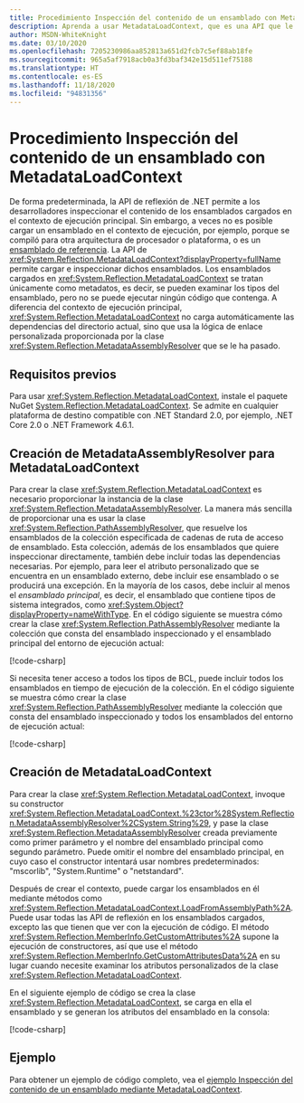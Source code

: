 ```yaml
---
title: Procedimiento Inspección del contenido de un ensamblado con MetadataLoadContext
description: Aprenda a usar MetadataLoadContext, que es una API que le permite cargar ensamblados .NET con fines de inspección.
author: MSDN-WhiteKnight
ms.date: 03/10/2020
ms.openlocfilehash: 7205230986aa852813a651d2fcb7c5ef88ab18fe
ms.sourcegitcommit: 965a5af7918acb0a3fd3baf342e15d511ef75188
ms.translationtype: HT
ms.contentlocale: es-ES
ms.lasthandoff: 11/18/2020
ms.locfileid: "94831356"
---
```

# <a name="how-to-inspect-assembly-contents-using-metadataloadcontext"></a>Procedimiento Inspección del contenido de un ensamblado con MetadataLoadContext

De forma predeterminada, la API de reflexión de .NET permite a los desarrolladores inspeccionar el contenido de los ensamblados cargados en el contexto de ejecución principal. Sin embargo, a veces no es posible cargar un ensamblado en el contexto de ejecución, por ejemplo, porque se compiló para otra arquitectura de procesador o plataforma, o es un [ensamblado de referencia](reference-assemblies.md). La API de <xref:System.Reflection.MetadataLoadContext?displayProperty=fullName> permite cargar e inspeccionar dichos ensamblados. Los ensamblados cargados en <xref:System.Reflection.MetadataLoadContext> se tratan únicamente como metadatos, es decir, se pueden examinar los tipos del ensamblado, pero no se puede ejecutar ningún código que contenga. A diferencia del contexto de ejecución principal, <xref:System.Reflection.MetadataLoadContext> no carga automáticamente las dependencias del directorio actual, sino que usa la lógica de enlace personalizada proporcionada por la clase <xref:System.Reflection.MetadataAssemblyResolver> que se le ha pasado.

## <a name="prerequisites"></a>Requisitos previos

Para usar <xref:System.Reflection.MetadataLoadContext>, instale el paquete NuGet [System.Reflection.MetadataLoadContext](https://www.nuget.org/packages/System.Reflection.MetadataLoadContext). Se admite en cualquier plataforma de destino compatible con .NET Standard 2.0, por ejemplo, .NET Core 2.0 o .NET Framework 4.6.1.

## <a name="create-metadataassemblyresolver-for-metadataloadcontext"></a>Creación de MetadataAssemblyResolver para MetadataLoadContext

Para crear la clase <xref:System.Reflection.MetadataLoadContext> es necesario proporcionar la instancia de la clase <xref:System.Reflection.MetadataAssemblyResolver>. La manera más sencilla de proporcionar una es usar la clase <xref:System.Reflection.PathAssemblyResolver>, que resuelve los ensamblados de la colección especificada de cadenas de ruta de acceso de ensamblado. Esta colección, además de los ensamblados que quiere inspeccionar directamente, también debe incluir todas las dependencias necesarias. Por ejemplo, para leer el atributo personalizado que se encuentra en un ensamblado externo, debe incluir ese ensamblado o se producirá una excepción. En la mayoría de los casos, debe incluir al menos el *ensamblado principal*, es decir, el ensamblado que contiene tipos de sistema integrados, como <xref:System.Object?displayProperty=nameWithType>. En el código siguiente se muestra cómo crear la clase <xref:System.Reflection.PathAssemblyResolver> mediante la colección que consta del ensamblado inspeccionado y el ensamblado principal del entorno de ejecución actual:

[!code-csharp[](snippets/inspect-contents-using-metadataloadcontext/MetadataLoadContextSnippets.cs#CoreAssembly)]

Si necesita tener acceso a todos los tipos de BCL, puede incluir todos los ensamblados en tiempo de ejecución de la colección. En el código siguiente se muestra cómo crear la clase <xref:System.Reflection.PathAssemblyResolver> mediante la colección que consta del ensamblado inspeccionado y todos los ensamblados del entorno de ejecución actual:

[!code-csharp[](snippets/inspect-contents-using-metadataloadcontext/MetadataLoadContextSnippets.cs#RuntimeAssemblies)]

## <a name="create-metadataloadcontext"></a>Creación de MetadataLoadContext

Para crear la clase <xref:System.Reflection.MetadataLoadContext>, invoque su constructor <xref:System.Reflection.MetadataLoadContext.%23ctor%28System.Reflection.MetadataAssemblyResolver%2CSystem.String%29>, y pase la clase <xref:System.Reflection.MetadataAssemblyResolver> creada previamente como primer parámetro y el nombre del ensamblado principal como segundo parámetro. Puede omitir el nombre del ensamblado principal, en cuyo caso el constructor intentará usar nombres predeterminados: "mscorlib", "System.Runtime" o "netstandard".

Después de crear el contexto, puede cargar los ensamblados en él mediante métodos como <xref:System.Reflection.MetadataLoadContext.LoadFromAssemblyPath%2A>. Puede usar todas las API de reflexión en los ensamblados cargados, excepto las que tienen que ver con la ejecución de código. El método <xref:System.Reflection.MemberInfo.GetCustomAttributes%2A> supone la ejecución de constructores, así que use el método <xref:System.Reflection.MemberInfo.GetCustomAttributesData%2A> en su lugar cuando necesite examinar los atributos personalizados de la clase <xref:System.Reflection.MetadataLoadContext>.

En el siguiente ejemplo de código se crea la clase <xref:System.Reflection.MetadataLoadContext>, se carga en ella el ensamblado y se generan los atributos del ensamblado en la consola:

[!code-csharp[](snippets/inspect-contents-using-metadataloadcontext/MetadataLoadContextSnippets.cs#CreateContext)]

## <a name="example"></a>Ejemplo

Para obtener un ejemplo de código completo, vea el [ejemplo Inspección del contenido de un ensamblado mediante MetadataLoadContext](/samples/dotnet/samples/inspect-assembly-contents-using-metadataloadcontext/).
